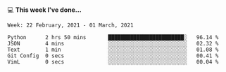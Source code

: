 💻 **This week I've done...**

<!--START_SECTION:waka-->
```text
Week: 22 February, 2021 - 01 March, 2021

Python      2 hrs 50 mins       ████████████████████████░   96.14 % 
JSON        4 mins              ░░░░░░░░░░░░░░░░░░░░░░░░░   02.32 % 
Text        1 min               ░░░░░░░░░░░░░░░░░░░░░░░░░   01.08 % 
Git Config  0 secs              ░░░░░░░░░░░░░░░░░░░░░░░░░   00.41 % 
VimL        0 secs              ░░░░░░░░░░░░░░░░░░░░░░░░░   00.04 %
```
<!--END_SECTION:waka-->
